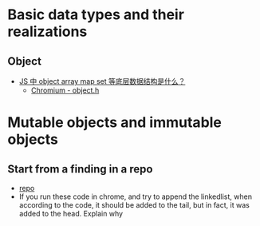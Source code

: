# Basic data types and their realizations
## Object
- [JS 中 object array map set 等底层数据结构是什么？](https://www.zhihu.com/question/323185102)
  - [Chromium - object.h](https://source.chromium.org/chromium/chromium/src/+/master:v8/src/objects/objects.h;l=6?q=object&sq=&ss=chromium%2Fchromium%2Fsrc:v8%2Fsrc%2F)


# Mutable objects and immutable objects
## Start from a finding in a repo
- [repo](https://github.com/trekhleb/javascript-algorithms/blob/master/src/data-structures/linked-list/LinkedList.js)
- If you run these code in chrome, and try to append the linkedlist, when according to the code, it should be added to the tail, but in fact, it was added to the head. Explain why